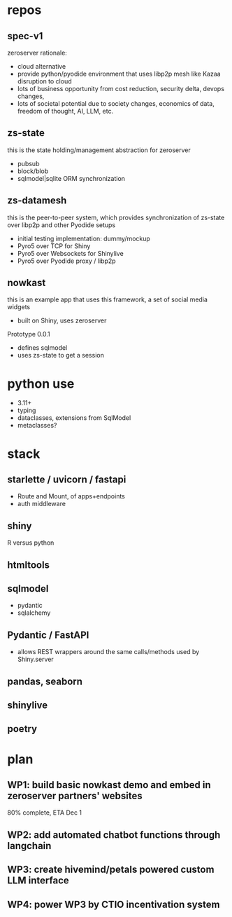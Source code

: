 # repos

## spec-v1

zeroserver rationale:
- cloud alternative
- provide python/pyodide environment that uses libp2p mesh like Kazaa disruption to cloud
- lots of business opportunity from cost reduction, security delta, devops changes, 
- lots of societal potential due to society changes, economics of data, freedom of thought, AI, LLM, etc. 

## zs-state

this is the state holding/management abstraction for zeroserver

- pubsub
- block/blob
- sqlmodel|sqlite ORM synchronization

## zs-datamesh

this is the peer-to-peer system, which provides synchronization of zs-state over libp2p and other Pyodide setups 

- initial testing implementation: dummy/mockup
- Pyro5 over TCP for Shiny
- Pyro5 over Websockets for Shinylive
- Pyro5 over Pyodide proxy / libp2p

## nowkast

this is an example app that uses this framework, a set of social media widgets
- built on Shiny, uses zeroserver

Prototype 0.0.1
- defines sqlmodel 
- uses zs-state to get a session




# python use

- 3.11+
- typing
- dataclasses, extensions from SqlModel
- metaclasses?



# stack

## starlette / uvicorn / fastapi

- Route and Mount, of apps+endpoints
- auth middleware

## shiny

R versus python

## htmltools

## sqlmodel

- pydantic
- sqlalchemy

## Pydantic / FastAPI 

- allows REST wrappers around the same calls/methods used by Shiny.server

## pandas, seaborn

## shinylive

## poetry




# plan

## WP1: build basic nowkast demo and embed in zeroserver partners' websites

80% complete, ETA Dec 1

## WP2: add automated chatbot functions through langchain

## WP3: create hivemind/petals powered custom LLM interface

## WP4: power WP3 by CTIO incentivation system
